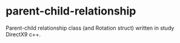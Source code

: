 # parent-child-relationship
Parent-child relationship class (and Rotation struct) written in study DirectX9 c++.
